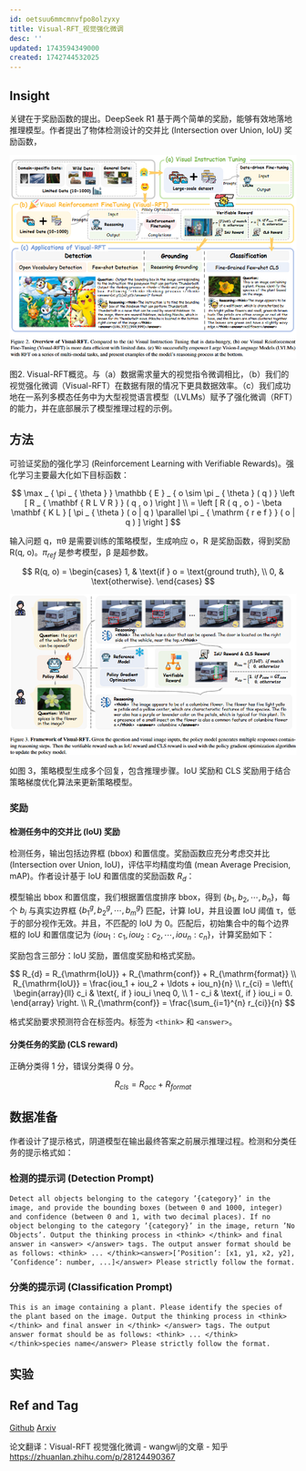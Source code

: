 ```yaml
---
id: oetsuu6mmcmnvfpo8olzyxy
title: Visual-RFT_视觉强化微调
desc: ''
updated: 1743594349000
created: 1742744532025
---
```



## Insight

关键在于奖励函数的提出。DeepSeek R1 基于两个简单的奖励，能够有效地落地推理模型。作者提出了物体检测设计的交并比 (Intersection over Union, IoU) 奖励函数，

![overview](assets/images/reasoning.Visual-RFT_视觉强化微调/overview.png)

图2. Visual-RFT概览。与（a）数据需求量大的视觉指令微调相比，（b）我们的视觉强化微调（Visual-RFT）在数据有限的情况下更具数据效率。（c）我们成功地在一系列多模态任务中为大型视觉语言模型（LVLMs）赋予了强化微调（RFT）的能力，并在底部展示了模型推理过程的示例。

## 方法

可验证奖励的强化学习 (Reinforcement Learning with Verifiable Rewards)。强化学习主要最大化如下目标函数：

$$
\max _ { \pi _ { \theta } } \mathbb { E } _ { o \sim \pi _ { \theta } ( q ) } \left [ R _ { \mathbf { R L V R } } ( q , o ) \right ] \\
= \left [ R ( q , o ) - \beta \mathbf { K L } [ \pi _ { \theta } ( o | q ) \parallel \pi _ { \mathrm { r e f } } ( o | q ) ] \right ]
$$

输入问题 q，πθ 是需要训练的策略模型，生成响应 o，R 是奖励函数，得到奖励 R(q, o)。$\pi_{ref}$ 是参考模型，β 是超参数。

$$
R(q, o) = \begin{cases} 
1, & \text{if } o = \text{ground truth}, \\
0, & \text{otherwise}.
\end{cases}
$$

![framework](assets/images/reasoning.Visual-RFT_视觉强化微调/framework.png)

如图 3，策略模型生成多个回复，包含推理步骤。IoU 奖励和 CLS 奖励用于结合策略梯度优化算法来更新策略模型。

### 奖励

#### 检测任务中的交并比 (IoU) 奖励

检测任务，输出包括边界框 (bbox) 和置信度。奖励函数应充分考虑交并比 (Intersection over Union, IoU)，评估平均精度均值 (mean Average Precision, mAP)。作者设计基于 IoU 和置信度的奖励函数 $R_d$：

模型输出 bbox 和置信度，我们根据置信度排序 bbox，得到 $\{b_1, b_2, \cdots, b_n\}$，每个 $b_i$ 与真实边界框 $\{b^g_1, b^g_2, \cdots, b^g_m\}$ 匹配，计算 IoU，并且设置 IoU 阈值 τ，低于的部分视作无效。并且，不匹配的 IoU 为 0。匹配后，初始集合中的每个边界框的 IoU 和置信度记为 $\{iou_1 : c_1, iou_2 : c_2, \cdots, iou_n : c_n\}$，计算奖励如下：

奖励包含三部分：IoU 奖励，置信度奖励和格式奖励。

$$
R_{d} = R_{\mathrm{IoU}} + R_{\mathrm{conf}} + R_{\mathrm{format}} \\
R_{\mathrm{IoU}} = \frac{iou_1 + iou_2 + \ldots + iou_n}{n} \\
r_{ci} = \left\{
\begin{array}{ll}
c_i & \text{, if } iou_i \neq 0, \\
1 - c_i & \text{, if } iou_i = 0.
\end{array}
\right. \\
R_{\mathrm{conf}} = \frac{\sum_{i=1}^{n} r_{ci}}{n}
$$

格式奖励要求预测符合在标签内。标签为 `<think>` 和 `<answer>`。

#### 分类任务的奖励 (CLS reward)

正确分类得 1 分，错误分类得 0 分。

$$
R_{cls} = R_{acc} + R_{format}
$$

## 数据准备

作者设计了提示格式，阴道模型在输出最终答案之前展示推理过程。检测和分类任务的提示格式如：

### 检测的提示词 (Detection Prompt)

```
Detect all objects belonging to the category ’{category}’ in the image, and provide the bounding boxes (between 0 and 1000, integer) and confidence (between 0 and 1, with two decimal places). If no object belonging to the category ’{category}’ in the image, return ’No Objects’. Output the thinking process in <think> </think> and final answer in <answer> </answer> tags. The output answer format should be as follows: <think> ... </think><answer>[’Position’: [x1, y1, x2, y2], ’Confidence’: number, ...]</answer> Please strictly follow the format.
```

### 分类的提示词 (Classification Prompt)

```
This is an image containing a plant. Please identify the species of the plant based on the image. Output the thinking process in <think> </think> and final answer in </think> </answer> tags. The output answer format should be as follows: <think> ... </think> </think>species name</answer> Please strictly follow the format.
```

## 实验



## Ref and Tag

[Github](https://github.com/Liuziyu77/Visual-RFT)
[Arxiv](https://arxiv.org/abs/2503.01785)

论文翻译：Visual-RFT 视觉强化微调 - wangwlj的文章 - 知乎
https://zhuanlan.zhihu.com/p/28124490367